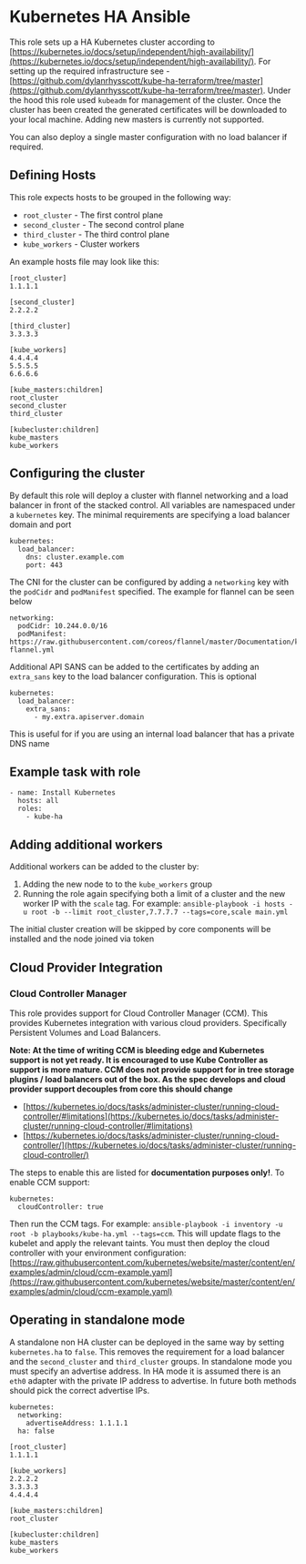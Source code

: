 # Kubernetes HA Ansible

This role sets up a HA Kubernetes cluster according to [https://kubernetes.io/docs/setup/independent/high-availability/](https://kubernetes.io/docs/setup/independent/high-availability/). For setting up the required infrastructure see - [https://github.com/dylanrhysscott/kube-ha-terraform/tree/master](https://github.com/dylanrhysscott/kube-ha-terraform/tree/master). Under the hood this role used `kubeadm` for management of the cluster. Once the cluster has been created the generated certificates will be downloaded to your local machine. Adding new masters is currently not supported.

You can also deploy a single master configuration with no load balancer if required.

## Defining Hosts

This role expects hosts to be grouped in the following way:

* `root_cluster` - The first control plane
* `second_cluster` - The second control plane
* `third_cluster` - The third control plane
* `kube_workers` - Cluster workers

An example hosts file may look like this:

```
[root_cluster]
1.1.1.1

[second_cluster]
2.2.2.2

[third_cluster]
3.3.3.3

[kube_workers]
4.4.4.4
5.5.5.5
6.6.6.6

[kube_masters:children]
root_cluster
second_cluster
third_cluster

[kubecluster:children]
kube_masters
kube_workers

```

## Configuring the cluster

By default this role will deploy a cluster with flannel networking and a load balancer in front of the stacked control. All variables are namespaced under a `kubernetes` key. The minimal requirements are specifying a load balancer domain and port

```
kubernetes:
  load_balancer:
    dns: cluster.example.com
    port: 443

```

The CNI for the cluster can be configured by adding a `networking` key with the `podCidr` and `podManifest` specified. The example for flannel can be seen below

```
networking:
  podCidr: 10.244.0.0/16
  podManifest: https://raw.githubusercontent.com/coreos/flannel/master/Documentation/kube-flannel.yml
```

Additional API SANS can be added to the certificates by adding an `extra_sans` key to the load balancer configuration. This is optional

```
kubernetes:
  load_balancer:
    extra_sans:
      - my.extra.apiserver.domain
```

This is useful for if you are using an internal load balancer that has a private DNS name

## Example task with role

```
- name: Install Kubernetes
  hosts: all
  roles:
    - kube-ha
```

## Adding additional workers

Additional workers can be added to the cluster by:

1. Adding the new node to to the `kube_workers` group
1. Running the role again specifying both a limit of a cluster and the new worker IP with the `scale` tag. For example: `ansible-playbook -i hosts -u root -b --limit root_cluster,7.7.7.7 --tags=core,scale main.yml`

The initial cluster creation will be skipped by core components will be installed and the node joined via token

## Cloud Provider Integration

### Cloud Controller Manager

This role provides support for Cloud Controller Manager (CCM). This provides Kubernetes integration with various cloud providers. Specifically Persistent Volumes and Load Balancers.

**Note: At the time of writing CCM is bleeding edge and Kubernetes support is not yet ready. It is encouraged to use Kube Controller as support is more mature. CCM does not provide support for in tree storage plugins / load balancers out of the box. As the spec develops and cloud provider support decouples from core this should change**

* [https://kubernetes.io/docs/tasks/administer-cluster/running-cloud-controller/#limitations](https://kubernetes.io/docs/tasks/administer-cluster/running-cloud-controller/#limitations)
* [https://kubernetes.io/docs/tasks/administer-cluster/running-cloud-controller/](https://kubernetes.io/docs/tasks/administer-cluster/running-cloud-controller/)

The steps to enable this are listed for **documentation purposes only!**. To enable CCM support:

```
kubernetes:
  cloudController: true
```

Then run the CCM tags. For example: `ansible-playbook -i inventory -u root -b playbooks/kube-ha.yml --tags=ccm`. This will update flags to the kubelet and apply the relevant taints. You must then deploy the cloud controller with your environment configuration: [https://raw.githubusercontent.com/kubernetes/website/master/content/en/examples/admin/cloud/ccm-example.yaml](https://raw.githubusercontent.com/kubernetes/website/master/content/en/examples/admin/cloud/ccm-example.yaml)

## Operating in standalone mode

A standalone non HA cluster can be deployed in the same way by setting `kubernetes.ha` to `false`. This removes the requirement for a load balancer and the `second_cluster` and `third_cluster` groups. In standalone mode you must specify an advertise address. In HA mode it is assumed there is an `eth0` adapter with the private IP address to advertise. In future both methods should pick the correct advertise IPs.

```
kubernetes:
  networking:
    advertiseAddress: 1.1.1.1
  ha: false
```

```
[root_cluster]
1.1.1.1

[kube_workers]
2.2.2.2
3.3.3.3
4.4.4.4

[kube_masters:children]
root_cluster

[kubecluster:children]
kube_masters
kube_workers
```
